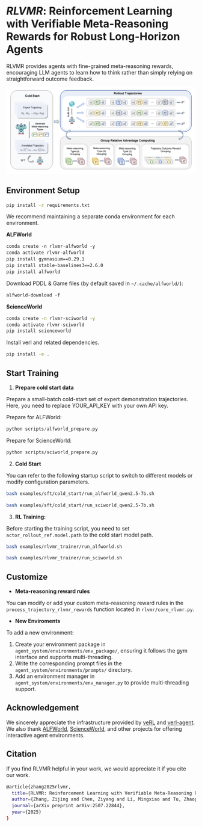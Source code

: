 # ***RLVMR***: Reinforcement Learning with Verifiable Meta-Reasoning Rewards for Robust Long-Horizon Agents


RLVMR provides agents with fine-grained meta-reasoning rewards, encouraging LLM agents to learn how to think rather than simply relying on straightforward outcome feedback.

![The RLVMR framework, comprising cold start and reinforcement learning phases, offers rule-verifiable feedback based on final outcomes and the comparative advantages of meta-reasoning behaviors. The RLVMR framework, comprising cold start and reinforcement learning phases, offers rule-verifiable feedback based on final outcomes and the comparative advantages of meta-reasoning behaviors. ](assets/RLVMR.png "The RLVMR framework, comprising cold start and reinforcement learning phases, offers rule-verifiable feedback based on final outcomes and the comparative advantages of meta-reasoning behaviors. The RLVMR framework, comprising cold start and reinforcement learning phases, offers rule-verifiable feedback based on final outcomes and the comparative advantages of meta-reasoning behaviors. ")

## Environment Setup&#x20;



```bash 
pip install -r requirements.txt
```


We recommend maintaining a separate conda environment for each environment.

**ALFWorld**

```markdown 
conda create -n rlvmr-alfworld -y
conda activate rlvmr-alfworld
pip install gymnasium==0.29.1
pip install stable-baselines3==2.6.0
pip install alfworld
```


Download PDDL & Game files (by default saved in `~/.cache/alfworld/`):

```markdown 
alfworld-download -f
```


**ScienceWorld**

```bash 
conda create -n rlvmr-sciworld -y
conda activate rlvmr-sciworld
pip install scienceworld
```




Install verl and related dependencies.

```bash 
pip install -e .
```




## Start Training

1. **Prepare cold start data**

Prepare a small-batch cold-start set of expert demonstration trajectories. Here, you need to replace YOUR\_API\_KEY with your own API key.

Prepare for ALFWorld:

```python 
python scripts/alfworld_prepare.py
```


Prepare for ScienceWorld:

```bash 
python scripts/sciworld_prepare.py
```


2. **Cold Start**

You can refer to the following startup script to switch to different models or modify configuration parameters.

```bash 
bash examples/sft/cold_start/run_alfworld_qwen2.5-7b.sh

```


```bash 
bash examples/sft/cold_start/run_sciworld_qwen2.5-7b.sh
```


3. **RL Training:**

Before starting the training script, you need to set `actor_rollout_ref.model.path` to the cold start model path.

```bash 
bash examples/rlvmr_trainer/run_alfworld.sh
```


```bash 
bash examples/rlvmr_trainer/run_sciworld.sh
```


## Customize

- **Meta-reasoning reward rules**

You can modify or add your custom meta-reasoning reward rules in the `process_trajectory_rlvmr_rewards` function located in `rlvmr/core_rlvmr.py`.

- **New Enviroments**

To add a new environment:

1. Create your environment package in `agent_system/environments/env_package/`, ensuring it follows the gym interface and supports multi-threading.
2. Write the corresponding prompt files in the `agent_system/environments/prompts/` directory.
3. Add an environment manager in `agent_system/environments/env_manager.py` to provide multi-threading support.

## Acknowledgement

We sincerely appreciate the infrastructure provided by [veRL](https://github.com/volcengine/verl "veRL") and [verl-agent](github.com/langfengQ/verl-agent "verl-agent"). We also thank [ALFWorld](https://github.com/alfworld/alfworld "ALFWorld"), [ScienceWorld](https://github.com/allenai/ScienceWorld "ScienceWorld"), and other projects for offering interactive agent environments.

## Citation

If you find RLVMR helpful in your work, we would appreciate it if you cite our work.

```bash 
@article{zhang2025rlvmr,
  title={RLVMR: Reinforcement Learning with Verifiable Meta-Reasoning Rewards for Robust Long-Horizon Agents},
  author={Zhang, Zijing and Chen, Ziyang and Li, Mingxiao and Tu, Zhaopeng and Li, Xiaolong},
  journal={arXiv preprint arXiv:2507.22844},
  year={2025}
}
```


